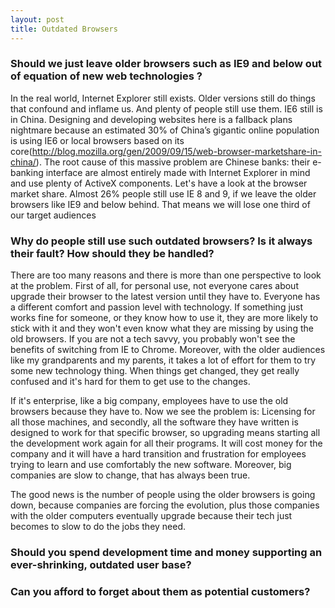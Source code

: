 ```yaml
---
layout: post
title: Outdated Browsers
---
```

### Should we just leave older browsers such as IE9 and below out of equation of new web technologies ?
 In the real world, Internet Explorer still exists. Older versions still do things that confound and inflame us. And plenty of people still use them. IE6 still is in China. Designing and developing websites here is a fallback plans nightmare because an estimated 30% of China’s gigantic online population is using IE6 or local browsers based on its core(http://blog.mozilla.org/gen/2009/09/15/web-browser-marketshare-in-china/). The root cause of this massive problem are Chinese banks: their e-banking interface are almost entirely made with Internet Explorer in mind and use plenty of ActiveX components. 
 Let's have a look at the browser market share. Almost 26% people still use IE 8 and 9, if we leave the older browsers like IE9 and below behind. That means we will lose one third of our target audiences 
 
 
 
### Why do people still use such outdated browsers? Is it always their fault? How should they be handled?
 There are too many reasons and there is more than one perspective to look at the problem.
 First of all, for personal use, not everyone cares about upgrade their browser to the latest version until they have to. Everyone has a different comfort and passion level with technology. If something just works fine for someone, or they know how to use it, they are more likely to stick with it and they won't even know what they are missing by using the old browsers. If you are not a tech savvy, you probably won't see the benefits of switching from IE to Chrome. Moreover, with the older audiences like my grandparents and my parents, it takes a lot of effort for them to try some new technology thing. When things get changed, they get really confused and it's hard for them to get use to the changes.
 
  If it's enterprise, like a big company, employees have to use the old browsers because they have to. Now we see the problem is: Licensing for all those machines, and secondly, all the software they have written is designed to work for that specific browser, so upgrading means starting all the development work again for all their programs. It will cost money for the company and it will have a hard transition and frustration for employees trying to learn and use comfortably the new software. Moreover, big companies are slow to change, that has always been true.
  
  The good news is the number of people using the older browsers is going down, because companies are forcing the evolution, plus those companies with the older computers eventually upgrade because their tech just becomes to slow to do the jobs they need.

###  Should you spend development time and money supporting an ever-shrinking, outdated user base?
### Can you afford to forget about them as potential customers?
